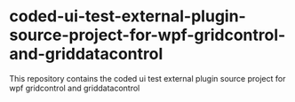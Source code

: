 # coded-ui-test-external-plugin-source-project-for-wpf-gridcontrol-and-griddatacontrol
This repository contains the coded ui test external plugin source project for wpf gridcontrol and griddatacontrol
